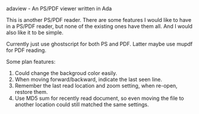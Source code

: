 adaview - An PS/PDF viewer written in Ada

This is another PS/PDF reader.  There are some features I would like to
have in a PS/PDF reader, but none of the existing ones have them all.
And I would also like it to be simple.

Currently just use ghostscript for both PS and PDF. Latter maybe use
mupdf for PDF reading.

Some plan features:
  1. Could change the backgroud color easily.
  2. When moving forward/backward, indicate the last seen line.
  3. Remember the last read location and zoom setting, when re-open,
     restore them.
  4. Use MD5 sum for recently read document, so even moving the file
     to another location could still matched the same settings.
